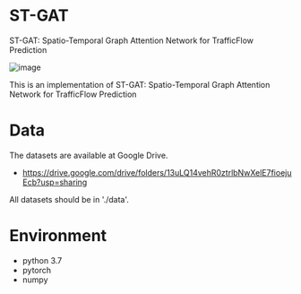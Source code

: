 # ST-GAT
ST-GAT: Spatio-Temporal Graph Attention Network for TrafficFlow Prediction


![image](https://user-images.githubusercontent.com/92875660/138129249-05ff06a2-a949-4957-a45a-2a1dfed952ae.png)

This is an implementation of ST-GAT: Spatio-Temporal Graph Attention Network for TrafficFlow Prediction

# Data
The datasets are available at Google Drive.
* https://drive.google.com/drive/folders/13uLQ14vehR0ztrlbNwXelE7fioejuEcb?usp=sharing

All datasets should be in './data'.


# Environment
* python 3.7
* pytorch
* numpy
